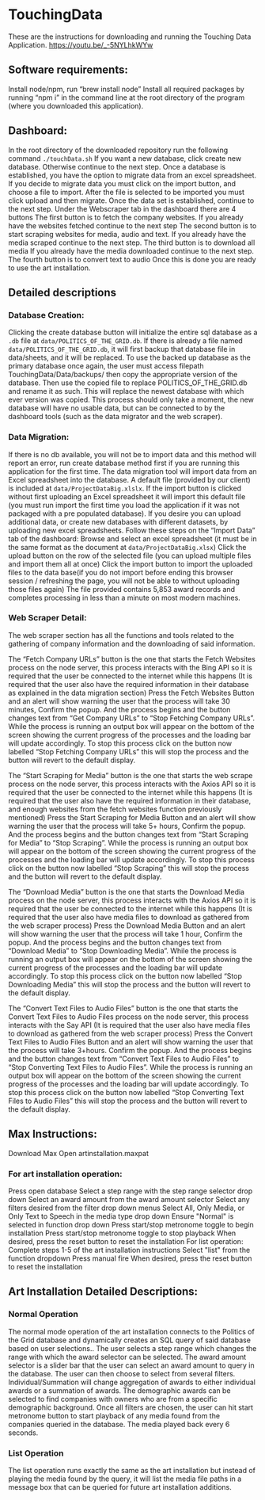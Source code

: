 # TouchingData
These are the instructions for downloading and running the Touching Data Application.
https://youtu.be/_-5NYLhkWYw

## Software requirements:
Install node/npm, run “brew install node”
Install all required packages by running “npm i” in the command line at the root directory of the program (where you downloaded this application).

## Dashboard:
In the root directory of the downloaded repository run the following command ```./touchData.sh```
If you want a new database, click create new database.
Otherwise continue to the next step.
Once a database is established, you have the option to migrate data from an excel spreadsheet.
If you decide to migrate data you must click on the import button, and choose a file to import.
After the file is selected to be imported you must click upload and then migrate.
Once the data set is established, continue to the next step.
Under the Webscraper tab in the dashboard there are 4 buttons
The first button is to fetch the company websites.
If you already have the websites fetched continue to the next step
The second button is to start scraping websites for media, audio and text.
If you already have the media scraped continue to the next step.
The third button is to download all media
If you already have the media downloaded continue to the next step.
The fourth button is to convert text to audio
Once this is done you are ready to use the art installation.

## Detailed descriptions

### Database Creation:
Clicking the create database button will initialize the entire sql database as a ```.db``` file at ```data/POLITICS_OF_THE_GRID.db```. If there is already a file named ```data/POLITICS_OF_THE_GRID.db```, it will first backup that database file in data/sheets, and it will be replaced. To use the backed up database as the primary database once again, the user must access filepath TouchingData/Data/backups/ then copy the appropriate version of the database. Then use the copied file to replace POLITICS_OF_THE_GRID.db and rename it as such. This will replace the newest database with which ever version was copied. This process should only take a moment, the new database will have no usable data, but can be connected to by the dashboard tools (such as the data migrator and the web scraper).



### Data Migration:
If there is no db available, you will not be to import data and this method will report an error, run  create database method first if you are running this application for the first time.
The data migration tool will import data from an Excel spreadsheet into the database. A default file (provided by our client) is included at ```data/ProjectDataBig.xlslx```. If the import button is clicked without first uploading an Excel spreadsheet it will import this default file (you must run import the first time you load the application if it was not packaged with a pre populated database). If you desire you can upload additional data, or create new databases with different datasets, by uploading  new excel spreadsheets. Follow these steps on the “Import Data” tab of the dashboard:
Browse and select an excel spreadsheet (it must be in the same format as the document at ```data/ProjectDataBig.xlsx```)
Click the upload button on the row of the selected file (you can upload multiple files and import them all at once)
Click the import button to import the uploaded files to the data base(if you do not import before ending this browser session / refreshing the page, you will not be able to without uploading those files again)
The file provided contains 5,853 award records and completes processing in less than a minute on most modern machines.

### Web Scraper Detail:
The web scraper section has all the functions and tools related to the gathering of company information and the downloading of said information.

The “Fetch Company URLs” button is the one that starts the Fetch Websites process on the node server, this process interacts with the Bing API so it is required that the user be connected to the internet while this happens (It is required that the user also have the required information in their database as explained in the data migration section)
Press the Fetch Websites Button and an alert will show warning the user that the process will take 30 minutes,
Confirm the popup. And the process begins and the button changes text from “Get Company URLs” to “Stop Fetching Company URLs”.
While the process is  running an output box will appear on the bottom of the screen showing the current progress of the processes and the loading bar will update accordingly.
To stop this process click on the button now labelled “Stop Fetching Company URLs” this will stop the process and the button will revert to the default display.

The “Start Scraping for Media” button is the one that starts the web scrape process on the node server, this process interacts with the Axios API so it is required that the user be connected to the internet while this happens (It is required that the user also have the required information in their database, and enough websites from the fetch websites function previously mentioned)
Press the Start Scraping for Media Button and an alert will show warning the user that the process will take 5+ hours,
Confirm the popup. And the process begins and the button changes text from “Start Scraping for Media” to “Stop Scraping”.
While the process is  running an output box will appear on the bottom of the screen showing the current progress of the processes and the loading bar will update accordingly.
To stop this process click on the button now labelled “Stop Scraping” this will stop the process and the button will revert to the default display.

The “Download Media” button is the one that starts the Download Media process on the node server, this process interacts with the Axios API so it is required that the user be connected to the internet while this happens (It is required that the user also have media files to download as gathered from the web scraper process)
Press the Download Media Button and an alert will show warning the user that the process will take 1 hour,
Confirm the popup. And the process begins and the button changes text from “Download Media” to “Stop Downloading Media”.
While the process is  running an output box will appear on the bottom of the screen showing the current progress of the processes and the loading bar will update accordingly.
To stop this process click on the button now labelled “Stop Downloading Media” this will stop the process and the button will revert to the default display.

The “Convert Text Files to Audio Files” button is the one that starts the Convert Text Files to Audio Files process on the node server, this process interacts with the Say API (It is required that the user also have media files to download as gathered from the web scraper process)
Press the Convert Text Files to Audio Files Button and an alert will show warning the user that the process will take 3+hours.
Confirm the popup. And the process begins and the button changes text from “Convert Text Files to Audio Files” to “Stop Converting Text Files to Audio Files”.
While the process is  running an output box will appear on the bottom of the screen showing the current progress of the processes and the loading bar will update accordingly.
To stop this process click on the button now labelled “Stop Converting Text Files to Audio Files” this will stop the process and the button will revert to the default display.




## Max Instructions:
Download Max
Open artinstallation.maxpat

### For art installation operation:
Press open database
Select a step range with the step range selector drop down
Select an award amount from the award amount selector
Select any filters desired from the filter drop down menus
Select All, Only Media, or Only Text to Speech in the media type drop down
 Ensure "Normal" is selected in function drop down
Press start/stop metronome toggle to begin installation
Press start/stop metronome toggle to stop playback
When desired, press the reset button to reset the installation
For list operation:
Complete steps 1-5 of the art installation instructions
Select "list" from the function dropdown
Press manual fire
When desired, press the reset button to reset the installation


## Art Installation Detailed Descriptions:

### Normal Operation 

The normal mode operation of the art installation connects to the Politics of the Grid database and dynamically creates an SQL query of said database based on user selections.. The user selects a step range which changes the range with which the award selector can be selected. The award amount selector is a slider bar that the user can select an award amount to query in the database. The user can then choose to select from several filters. Individual/Summation will change aggregation of awards to either individual awards or a summation of awards. The demographic awards can be selected to find companies with owners who are from a specific demographic background. Once all filters are chosen, the user can hit start metronome button to start playback of any media found from the companies queried in the database. The media played back every 6 seconds.

### List Operation 

The list operation runs exactly the same as the art installation but instead of playing the media found by the query, it will list the media file paths in a message box that can be queried for future art installation additions.


